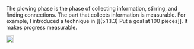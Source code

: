 
The plowing phase is the phase of collecting information, stirring, and finding connections. The part that collects information is measurable. For example, I introduced a technique in [[(5.1.1.3) Put a goal at 100 pieces]]. It makes progress measurable.

<img src='https://scrapbox.io/api/pages/nishio/en/icon' alt='en.icon' height="19.5"/>